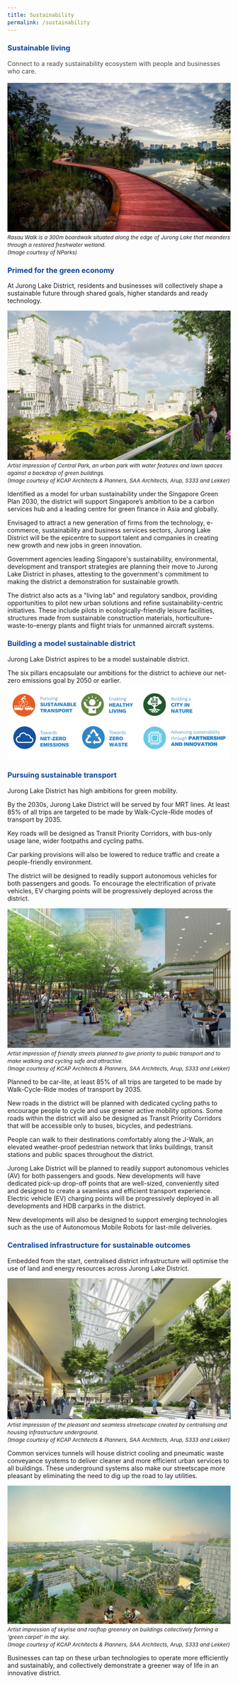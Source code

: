 ```yaml
---
title: Sustainability
permalink: /sustainability
---
```

<h3 style="color:#124596; font-weight:bold;">Sustainable living</h3>

<h4 style="color:#484848; font-weight:normal;margin-top: 0;">Connect to a ready sustainability ecosystem with people and businesses who care.</h4>

![Alt text for image on Isomer site](/images/jld_rasauwalk.jpg)
<span style="font-size:12px; font-style:italic;">Rasau Walk is a 300m boardwalk situated along the edge of Jurong Lake that meanders through a restored freshwater wetland. <br> (Image courtesy of NParks)</span>

<h3 style="color:#124596; font-weight:bold;">Primed for the green economy </h3>

At Jurong Lake District, residents and businesses will collectively shape a sustainable future through shared goals, higher standards and ready technology.

![Alt text for image on Isomer site](/images/JLD_03_Central_park.jpg)
<span style="font-size:12px; font-style:italic;">Artist impression of Central Park, an urban park with water features and lawn spaces against a backdrop of green buildings. <br> (Image courtesy of KCAP Architects & Planners, SAA Architects, Arup, S333 and Lekker)
 </span>

Identified as a model for urban sustainability under the Singapore Green Plan 2030, the district will support Singapore’s ambition to be a carbon services hub and a leading centre for green finance in Asia and globally.

Envisaged to attract a new generation of firms from the technology, e-commerce, sustainability and business services sectors, Jurong Lake District will be the epicentre to support talent and companies in creating new growth and new jobs in green innovation.

Government agencies leading Singapore's sustainability, environmental, development and transport strategies are planning their move to Jurong Lake District in phases, attesting to the government's commitment to making the district a demonstration for sustainable growth. 

The district also acts as a "living lab" and regulatory sandbox, providing opportunities to pilot new urban solutions and refine sustainability-centric initiatives. These include pilots in ecologically-friendly leisure facilities, structures made from sustainable construction materials, horticulture-waste-to-energy plants and flight trials for unmanned aircraft systems.  

<h3 style="color:#124596; font-weight:bold;">Building a model sustainable district </h3>

Jurong Lake District aspires to be a model sustainable district. 

The six pillars encapsulate our ambitions for the district to achieve our net-zero emissions goal by 2050 or earlier. 
![](/images/Sus%20x%206.png)

<h3 style="color:#124596; font-weight:bold;">Pursuing sustainable transport </h3>

Jurong Lake District has high ambitions for green mobility.

By the 2030s, Jurong Lake District will be served by four MRT lines. At least 85% of all trips are targeted to be made by Walk-Cycle-Ride modes of transport by 2035. 

Key roads will be designed as Transit Priority Corridors, with bus-only usage lane, wider footpaths and cycling paths. 

Car parking provisions will also be lowered to reduce traffic and create a people-friendly environment. 

The district will be designed to readily support autonomous vehicles for both passengers and goods. To encourage the electrification of private vehicles, EV charging points will be progressively deployed across the district.



![Alt text for image on Isomer site](/images/jld_jwalk_rev.jpg)
<span style="font-size:12px; font-style:italic;">Artist impression of friendly streets planned to give priority to public transport and to make walking and cycling safe and attractive. <br>(Image courtesy of KCAP Architects & Planners, SAA Architects, Arup, S333 and Lekker)
</span>

Planned to be car-lite, at least 85% of all trips are targeted to be made by Walk-Cycle-Ride modes of transport by 2035. 

New roads in the district will be planned with dedicated cycling paths to encourage people to cycle and use greener active mobility options. Some roads within the district will also be designed as Transit Priority Corridors that will be accessible only to buses, bicycles, and pedestrians. 

People can walk to their destinations comfortably along the J-Walk, an elevated weather-proof pedestrian network that links buildings, transit stations and public spaces throughout the district. 

Jurong Lake District will be planned to readily support autonomous vehicles (AV) for both passengers and goods. New developments will have dedicated pick-up drop-off points that are well-sized, conveniently sited and designed to create a seamless and efficient transport experience. Electric vehicle (EV) charging points will be progressively deployed in all developments and HDB carparks in the district. 

New developments will also be designed to support emerging technologies such as the use of Autonomous Mobile Robots for last-mile deliveries. 


<h3 style="color:#124596; font-weight:bold;">Centralised infrastructure for sustainable outcomes</h3>

Embedded from the start, centralised district infrastructure will optimise the use of land and energy resources across Jurong Lake District.

![Alt text for image on Isomer site](/images/jld_cwalkcrop.jpg)
<span style="font-size:12px; font-style:italic;">Artist impression of the pleasant and seamless streetscape created by centralising and housing infrastructure underground. <br>(Image courtesy of KCAP Architects & Planners, SAA Architects, Arup, S333 and Lekker)
</span>

Common services tunnels will house district cooling and pneumatic waste conveyance systems to deliver cleaner and more efficient urban services to all buildings. These underground systems also make our streetscape more pleasant by eliminating the need to dig up the road to lay utilities. 

![Alt text for image on Isomer site](/images/jld_rooftopterraceB.png)
<span style="font-size:12px; font-style:italic;"> Artist impression of skyrise and rooftop greenery on buildings collectively forming a ‘green carpet’ in the sky. <br>(Image courtesy of KCAP Architects & Planners, SAA Architects, Arup, S333 and Lekker)
</span>

Businesses can tap on these urban technologies to operate more efficiently and sustainably, and collectively demonstrate a greener way of life in an innovative district.